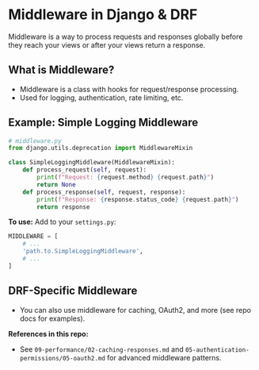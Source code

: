 # Middleware in Django & DRF

Middleware is a way to process requests and responses globally before they reach your views or after your views return a response.

## What is Middleware?
- Middleware is a class with hooks for request/response processing.
- Used for logging, authentication, rate limiting, etc.

## Example: Simple Logging Middleware
```python
# middleware.py
from django.utils.deprecation import MiddlewareMixin

class SimpleLoggingMiddleware(MiddlewareMixin):
    def process_request(self, request):
        print(f"Request: {request.method} {request.path}")
        return None
    def process_response(self, request, response):
        print(f"Response: {response.status_code} {request.path}")
        return response
```

**To use:**
Add to your `settings.py`:
```python
MIDDLEWARE = [
    # ...
    'path.to.SimpleLoggingMiddleware',
    # ...
]
```

## DRF-Specific Middleware
- You can also use middleware for caching, OAuth2, and more (see repo docs for examples).

**References in this repo:**
- See `09-performance/02-caching-responses.md` and `05-authentication-permissions/05-oauth2.md` for advanced middleware patterns. 